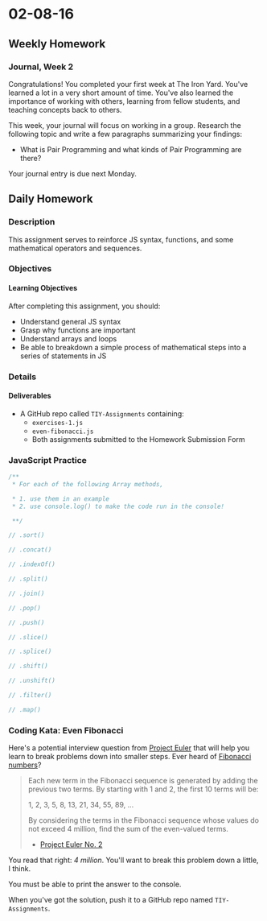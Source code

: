 # 02-08-16

## Weekly Homework

### Journal, Week 2

Congratulations! You completed your first week at The Iron Yard. You've learned a lot in a very short amount of time. You've also learned the importance of working with others, learning from fellow students, and teaching concepts back to others.

This week, your journal will focus on working in a group. Research the following topic and write a few paragraphs summarizing your findings:

* What is Pair Programming and what kinds of Pair Programming are there?

Your journal entry is due next Monday.

## Daily Homework

### Description

This assignment serves to reinforce JS syntax, functions, and some mathematical operators and sequences.

### Objectives

#### Learning Objectives

After completing this assignment, you should:

* Understand general JS syntax
* Grasp why functions are important
* Understand arrays and loops
* Be able to breakdown a simple process of mathematical steps into a series of statements in JS

### Details

#### Deliverables

* A GitHub repo called `TIY-Assignments` containing:
  * `exercises-1.js`
  * `even-fibonacci.js`
  * Both assignments submitted to the Homework Submission Form

### JavaScript Practice

```javascript
/**
 * For each of the following Array methods,

 * 1. use them in an example
 * 2. use console.log() to make the code run in the console!

 **/

// .sort()

// .concat()

// .indexOf()

// .split()

// .join()

// .pop()

// .push()

// .slice()

// .splice()

// .shift()

// .unshift()

// .filter()

// .map()
```

### Coding Kata: Even Fibonacci

Here's a potential interview question from [Project Euler](https://projecteuler.net) that will help you learn to break problems down into smaller steps. Ever heard of [Fibonacci numbers](https://en.wikipedia.org/wiki/Fibonacci_number)?

> Each new term in the Fibonacci sequence is generated by adding the previous two terms. By starting with 1 and 2, the first 10 terms will be:
>
> 1, 2, 3, 5, 8, 13, 21, 34, 55, 89, ...
>
> By considering the terms in the Fibonacci sequence whose values do not exceed 4 million, find the sum of the even-valued terms.
> - [Project Euler No. 2](https://projecteuler.net/problem=2)

You read that right: _4 million_. You'll want to break this problem down a little, I think.

You must be able to print the answer to the console.

When you've got the solution, push it to a GitHub repo named `TIY-Assignments`.

